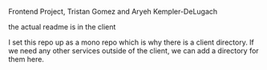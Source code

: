 Frontend Project, Tristan Gomez and Aryeh Kempler-DeLugach

the actual readme is in the client

I set this repo up as a mono repo which is why there is a client directory. If we need any other services outside of the client, we can add a directory for them here. 

